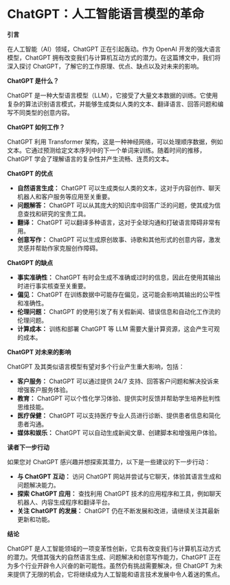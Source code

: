 # ChatGPT：人工智能语言模型的革命

**引言**

在人工智能（AI）领域，ChatGPT 正在引起轰动。作为 OpenAI 开发的强大语言模型，ChatGPT 拥有改变我们与计算机互动方式的潜力。在这篇博文中，我们将深入探讨 ChatGPT，了解它的工作原理、优点、缺点以及对未来的影响。

**ChatGPT 是什么？**

ChatGPT 是一种大型语言模型（LLM），它接受了大量文本数据的训练。它使用复杂的算法识别语言模式，并能够生成类似人类的文本、翻译语言、回答问题和编写不同类型的创意内容。

**ChatGPT 如何工作？**

ChatGPT 利用 Transformer 架构，这是一种神经网络，可以处理顺序数据，例如文本。它通过预测给定文本序列中的下一个单词来训练。随着时间的推移，ChatGPT 学会了理解语言的复杂性并产生流畅、连贯的文本。

**ChatGPT 的优点**

* **自然语言生成：** ChatGPT 可以生成类似人类的文本，这对于内容创作、聊天机器人和客户服务等应用至关重要。
* **问题解答：** ChatGPT 可以从其庞大的知识库中回答广泛的问题，使其成为信息查找和研究的宝贵工具。
* **翻译：** ChatGPT 可以翻译多种语言，这对于全球沟通和打破语言障碍非常有用。
* **创意写作：** ChatGPT 可以生成原创故事、诗歌和其他形式的创意内容，激发灵感并帮助作家克服创作障碍。

**ChatGPT 的缺点**

* **事实准确性：** ChatGPT 有时会生成不准确或过时的信息，因此在使用其输出时进行事实核查至关重要。
* **偏见：** ChatGPT 在训练数据中可能存在偏见，这可能会影响其输出的公平性和准确性。
* **伦理问题：** ChatGPT 的使用引发了有关假新闻、错误信息和自动化工作流的伦理问题。
* **计算成本：** 训练和部署 ChatGPT 等 LLM 需要大量计算资源，这会产生可观的成本。

**ChatGPT 对未来的影响**

ChatGPT 及其类似语言模型有望对多个行业产生重大影响，包括：

* **客户服务：** ChatGPT 可以通过提供 24/7 支持、回答客户问题和解决投诉来增强客户服务体验。
* **教育：** ChatGPT 可以个性化学习体验、提供实时反馈并帮助学生培养批判性思维技能。
* **医疗保健：** ChatGPT 可以支持医疗专业人员进行诊断、提供患者信息和简化患者沟通。
* **媒体和娱乐：** ChatGPT 可以自动生成新闻文章、创建脚本和增强用户体验。

**读者下一步行动**

如果您对 ChatGPT 感兴趣并想探索其潜力，以下是一些建议的下一步行动：

* **与 ChatGPT 互动：** 访问 ChatGPT 网站并尝试与它聊天，体验其语言生成和问题解决能力。
* **探索 ChatGPT 应用：** 查找利用 ChatGPT 技术的应用程序和工具，例如聊天机器人、内容生成程序和翻译平台。
* **关注 ChatGPT 的发展：** ChatGPT 仍在不断发展和改进，请继续关注其最新更新和功能。

**结论**

ChatGPT 是人工智能领域的一项变革性创新，它具有改变我们与计算机互动方式的潜力。凭借其强大的自然语言生成、问题解决和创意写作能力，ChatGPT 正在为多个行业开辟令人兴奋的新可能性。虽然仍有挑战需要解决，但 ChatGPT 为未来提供了无限的机会，它将继续成为人工智能和语言技术发展中令人着迷的焦点。

